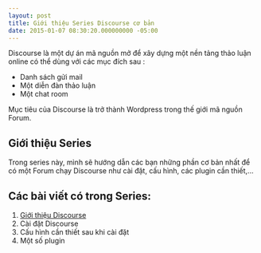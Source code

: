```yaml
---
layout: post
title: Giới thiệu Series Discourse cơ bản
date: 2015-01-07 08:30:20.000000000 -05:00
---
```

Discourse là một dự án mã nguồn mở để xây dựng một nền tảng thảo luận online có thể dùng với các mục đích sau :

* Danh sách gửi mail
* Một diễn đàn thảo luận
* Một chat room

Mục tiêu của Discourse là trở thành Wordpress trong thế giới mã nguồn Forum.
## Giới thiệu Series
Trong series này, mình sẽ hướng dẫn các bạn những phần cơ bản nhất để có một Forum chạy Discourse như cài đặt, cấu hình, các plugin cần thiết,...
## Các bài viết có trong Series:

1. [Giới thiệu Discourse](http://khoanguyen.me/gioi-thieu-discourse/)
2. Cài đặt Discourse
3. Cấu hình cần thiết sau khi cài đặt
4. Một số plugin
